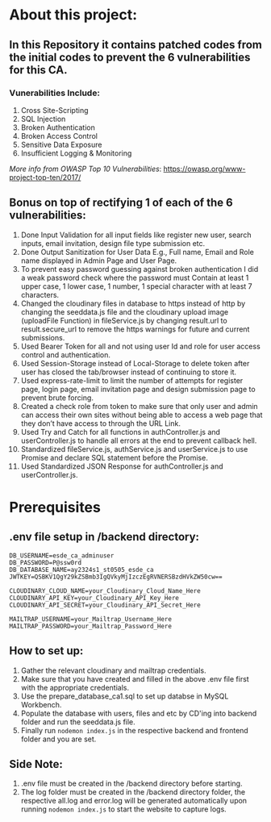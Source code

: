 # About this project:
## In this Repository it contains patched codes from the initial codes to prevent the 6 vulnerabilities for this CA.

### Vunerabilities Include:

1. Cross Site-Scripting
2. SQL Injection
3. Broken Authentication
4. Broken Access Control
5. Sensitive Data Exposure
6. Insufficient Logging & Monitoring

_More info from OWASP Top 10 Vulnerabilities_:
https://owasp.org/www-project-top-ten/2017/

## Bonus on top of rectifying 1 of each of the 6 vulnerabilities:

1. Done Input Validation for all input fields like register new user, search inputs, email invitation, design file type submission etc.
2. Done Output Sanitization for User Data E.g., Full name, Email and Role name displayed in Admin Page and User Page.
3. To prevent easy password guessing against broken authentication I did a weak password check where the password must Contain at least 1 upper case, 1 lower case, 1 number, 1 special character with at least 7 characters.
4. Changed the cloudinary files in database to https instead of http by changing the seeddata.js file and the cloudinary upload image (uploadFile Function) in fileService.js by changing result.url to result.secure_url to remove the https warnings for future and current submissions.
5. Used Bearer Token for all and not using user Id and role for user access control and authentication.
6. Used Session-Storage instead of Local-Storage to delete token after user has closed the tab/browser instead of continuing to store it.
7. Used express-rate-limit to limit the number of attempts for register page, login page, email invitation page and design submission page to prevent brute forcing.
8. Created a check role from token to make sure that only user and admin can access their own sites without being able to access a web page that they don’t have access to through the URL Link.
9. Used Try and Catch for all functions in authController.js and userController.js to handle all errors at the end to prevent callback hell.
10. Standardized fileService.js, authService.js and userService.js to use Promise and declare SQL statement before the Promise.
11. Used Standardized JSON Response for authController.js and userController.js.

# Prerequisites
## .env file setup in /backend directory:

    DB_USERNAME=esde_ca_adminuser
    DB_PASSWORD=P@ssw0rd
    DB_DATABASE_NAME=ay2324s1_st0505_esde_ca
    JWTKEY=QSBKV1QgY29kZSBmb3IgQVkyMjIzczEgRVNERSBzdHVkZW50cw==
    
    CLOUDINARY_CLOUD_NAME=your_Cloudinary_Cloud_Name_Here
    CLOUDINARY_API_KEY=your_Cloudinary_API_Key_Here
    CLOUDINARY_API_SECRET=your_Cloudinary_API_Secret_Here
    
    MAILTRAP_USERNAME=your_Mailtrap_Username_Here
    MAILTRAP_PASSWORD=your_Mailtrap_Password_Here

## How to set up:

1. Gather the relevant cloudinary and mailtrap credentials.
2. Make sure that you have created and filled in the above .env file first with the appropriate credentials.
3. Use the prepare_database_ca1.sql to set up databse in MySQL Workbench.
4. Populate the database with users, files and etc by CD'ing into backend folder and run the seeddata.js file.
6. Finally run `nodemon index.js` in the respective backend and frontend folder and you are set.

## Side Note:
1. .env file must be created in the /backend directory before starting.
2. The log folder must be created in the /backend directory folder, the respective all.log and error.log will be generated automatically upon running `nodemon index.js` to start the website to capture logs.
